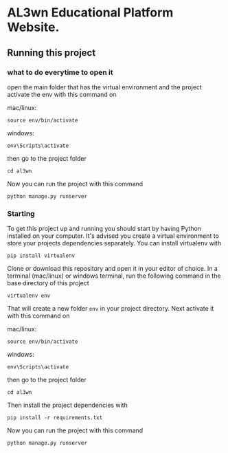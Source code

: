 # AL3wn Educational Platform Website.



## Running this project

### what to do everytime to open it

open the main folder that has the virtual environment and the project
activate the env with this command on

mac/linux:

```
source env/bin/activate
```

windows:

```
env\Scripts\activate
```

then go to the project folder

```
cd al3wn
```

Now you can run the project with this command

```
python manage.py runserver
```


### Starting

To get this project up and running you should start by having Python installed on your computer. It's advised you create a virtual environment to store your projects dependencies separately. You can install virtualenv with

```
pip install virtualenv
```

Clone or download this repository and open it in your editor of choice. In a terminal (mac/linux) or windows terminal, run the following command in the base directory of this project

```
virtualenv env
```

That will create a new folder `env` in your project directory. Next activate it with this command on

mac/linux:

```
source env/bin/activate
```

windows:

```
env\Scripts\activate
```
then go to the project folder

```
cd al3wn
```

Then install the project dependencies with

```
pip install -r requirements.txt
```

Now you can run the project with this command

```
python manage.py runserver
```
